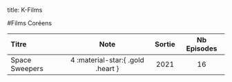 title: K-Films

#Films Coréens

Titre|Note|Sortie|Nb Episodes
:---|:---:|:---:|:---:
Space Sweepers|4 :material-star:{ .gold .heart } |2021|16
